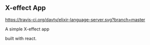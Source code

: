 ## X-effect App

https://travis-ci.org/davty/elixir-language-server.svg?branch=master

A simple X-effect app 

built with react.
